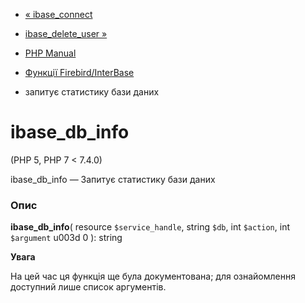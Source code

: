 - [« ibase_connect](function.ibase-connect.md)
- [ibase_delete_user »](function.ibase-delete-user.md)

- [PHP Manual](index.md)
- [Функції Firebird/InterBase](ref.ibase.md)
- запитує статистику бази даних

# ibase_db_info

(PHP 5, PHP 7 \< 7.4.0)

ibase_db_info — Запитує статистику бази даних

### Опис

**ibase_db_info**(
resource `$service_handle`,
string `$db`,
int `$action`,
int `$argument` u003d 0
): string

**Увага**

На цей час ця функція ще була документована; для
ознайомлення доступний лише список аргументів.
